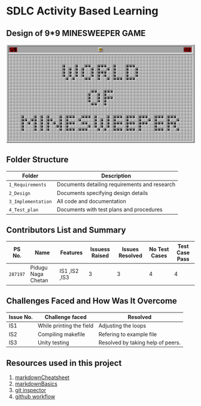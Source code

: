 # SDLC Activity Based Learning

##      Design of 9*9 MINESWEEPER GAME

![TitleImg](https://github.com/chetan2237/Mini_Project/blob/master/1_Requirements/world-of-minesweeper.png)


## Folder Structure
Folder             | Description
-------------------| -----------------------------------------
`1_Requirements`   | Documents detailing requirements and research
`2_Design`         | Documents specifying design details
`3_Implementation` | All code and documentation
`4_Test_plan`      | Documents with test plans and procedures

## Contributors List and Summary

PS No. |  Name   |    Features    | Issuess Raised |Issues Resolved|No Test Cases|Test Case Pass
-------|---------|----------------|----------------|---------------|-------------|--------------
`287197` | Pidugu Naga Chetan  | IS1 ,IS2 ,IS3    | 3    | 3   |4   |4     
  

## Challenges Faced and How Was It Overcome

Issue No. |  Challenge faced   |    Resolved    
----------|--------------------|------------
IS1 | While printing the field | Adjusting the loops
IS2 | Compiling makefile | Refering to example file
IS3 | Unity testing | Resolved by taking help of peers.

## Resources used in this project
1. [markdownCheatsheet](https://github.com/adam-p/markdown-here/wiki/Markdown-Cheatsheet)
2. [markdownBasics](https://guides.github.com/features/mastering-markdown/)
3. [git inspector](https://github.com/ejwa/gitinspector.git)
4. [github workflow](https://docs.github.com/en/actions/learn-github-action)


